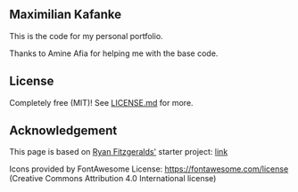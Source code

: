 ## Maximilian Kafanke

This is the code for my personal portfolio.

Thanks to Amine Afia for helping me with the base code.

## License

Completely free (MIT)! See [LICENSE.md](LICENSE.md) for more.

## Acknowledgement

This page is based on [Ryan Fitzgeralds'](https://github.com/RyanFitzgerald) starter project: [link](https://github.com/RyanFitzgerald/devportfolio)

Icons provided by FontAwesome License: https://fontawesome.com/license (Creative Commons Attribution 4.0 International license)

